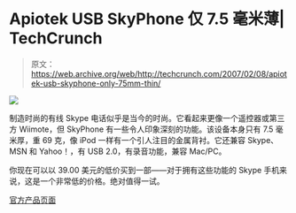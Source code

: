 # Apiotek USB SkyPhone 仅 7.5 毫米薄| TechCrunch

> 原文：<https://web.archive.org/web/http://techcrunch.com/2007/02/08/apiotek-usb-skyphone-only-75mm-thin/>

![](img/ac7057915a40499ce2c5c0a07f9fb2d5.png)

制造时尚的有线 Skype 电话似乎是当今的时尚。它看起来更像一个遥控器或第三方 Wiimote，但 SkyPhone 有一些令人印象深刻的功能。该设备本身只有 7.5 毫米厚，重 69 克，像 iPod 一样有一个引人注目的金属背衬。它还兼容 Skype、MSN 和 Yahoo！，有 USB 2.0，有录音功能，兼容 Mac/PC。

你现在可以以 39.00 美元的低价买到一部——对于拥有这些功能的 Skype 手机来说，这是一个非常低的价格。绝对值得一试。

[官方产品页面](https://web.archive.org/web/20150806173921/http://www.usbgeek.com/prod_detail.php?prod_id=0608)